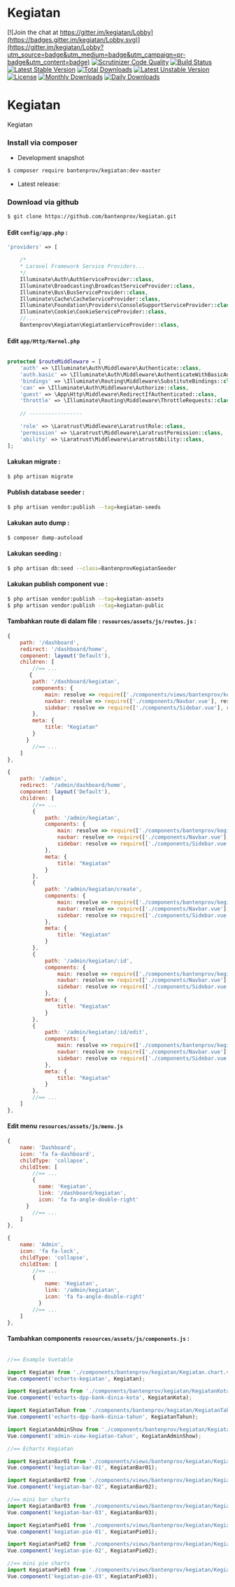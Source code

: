 # Kegiatan

[![Join the chat at https://gitter.im/kegiatan/Lobby](https://badges.gitter.im/kegiatan/Lobby.svg)](https://gitter.im/kegiatan/Lobby?utm_source=badge&utm_medium=badge&utm_campaign=pr-badge&utm_content=badge)
[![Scrutinizer Code Quality](https://scrutinizer-ci.com/g/bantenprov/kegiatan/badges/quality-score.png?b=master)](https://scrutinizer-ci.com/g/bantenprov/kegiatan/?branch=master)
[![Build Status](https://scrutinizer-ci.com/g/bantenprov/kegiatan/badges/build.png?b=master)](https://scrutinizer-ci.com/g/bantenprov/kegiatan/build-status/master)
[![Latest Stable Version](https://poser.pugx.org/bantenprov/kegiatan/v/stable)](https://packagist.org/packages/bantenprov/kegiatan)
[![Total Downloads](https://poser.pugx.org/bantenprov/kegiatan/downloads)](https://packagist.org/packages/bantenprov/kegiatan)
[![Latest Unstable Version](https://poser.pugx.org/bantenprov/kegiatan/v/unstable)](https://packagist.org/packages/bantenprov/kegiatan)
[![License](https://poser.pugx.org/bantenprov/kegiatan/license)](https://packagist.org/packages/bantenprov/kegiatan)
[![Monthly Downloads](https://poser.pugx.org/bantenprov/kegiatan/d/monthly)](https://packagist.org/packages/bantenprov/kegiatan)
[![Daily Downloads](https://poser.pugx.org/bantenprov/kegiatan/d/daily)](https://packagist.org/packages/bantenprov/kegiatan)


# Kegiatan
Kegiatan

### Install via composer

- Development snapshot

```bash
$ composer require bantenprov/kegiatan:dev-master
```

- Latest release:

### Download via github

```bash
$ git clone https://github.com/bantenprov/kegiatan.git
```

#### Edit `config/app.php` :

```php
'providers' => [

    /*
    * Laravel Framework Service Providers...
    */
    Illuminate\Auth\AuthServiceProvider::class,
    Illuminate\Broadcasting\BroadcastServiceProvider::class,
    Illuminate\Bus\BusServiceProvider::class,
    Illuminate\Cache\CacheServiceProvider::class,
    Illuminate\Foundation\Providers\ConsoleSupportServiceProvider::class,
    Illuminate\Cookie\CookieServiceProvider::class,
    //....
    Bantenprov\Kegiatan\KegiatanServiceProvider::class,
```

#### Edit `app/Http/Kernel.php`

```php

protected $routeMiddleware = [
    'auth' => \Illuminate\Auth\Middleware\Authenticate::class,
    'auth.basic' => \Illuminate\Auth\Middleware\AuthenticateWithBasicAuth::class,
    'bindings' => \Illuminate\Routing\Middleware\SubstituteBindings::class,
    'can' => \Illuminate\Auth\Middleware\Authorize::class,
    'guest' => \App\Http\Middleware\RedirectIfAuthenticated::class,
    'throttle' => \Illuminate\Routing\Middleware\ThrottleRequests::class,
    
    // -----------------

    'role' => \Laratrust\Middleware\LaratrustRole::class,
    'permission' => \Laratrust\Middleware\LaratrustPermission::class,
    'ability' => \Laratrust\Middleware\LaratrustAbility::class,
];

```

#### Lakukan migrate :

```bash
$ php artisan migrate
```

#### Publish database seeder :

```bash
$ php artisan vendor:publish --tag=kegiatan-seeds

```

#### Lakukan auto dump :

```bash
$ composer dump-autoload
```

#### Lakukan seeding :

```bash
$ php artisan db:seed --class=BantenprovKegiatanSeeder
```

#### Lakukan publish component vue :

```bash
$ php artisan vendor:publish --tag=kegiatan-assets
$ php artisan vendor:publish --tag=kegiatan-public
```
#### Tambahkan route di dalam file : `resources/assets/js/routes.js` :

```javascript
{
    path: '/dashboard',
    redirect: '/dashboard/home',
    component: layout('Default'),
    children: [
        //== ...
       {
        path: '/dashboard/kegiatan',
        components: {
            main: resolve => require(['./components/views/bantenprov/kegiatan/DashboardKegiatan.vue'], resolve),
            navbar: resolve => require(['./components/Navbar.vue'], resolve),
            sidebar: resolve => require(['./components/Sidebar.vue'], resolve)
        },
        meta: {
            title: "Kegiatan"
        }
      }
        //== ...
    ]
},
```

```javascript
{
    path: '/admin',
    redirect: '/admin/dashboard/home',
    component: layout('Default'),
    children: [
        //== ...
        {
            path: '/admin/kegiatan',
            components: {
                main: resolve => require(['./components/bantenprov/kegiatan/Kegiatan.index.vue'], resolve),
                navbar: resolve => require(['./components/Navbar.vue'], resolve),
                sidebar: resolve => require(['./components/Sidebar.vue'], resolve)
            },
            meta: {
                title: "Kegiatan"
            }
        },
        {
            path: '/admin/kegiatan/create',
            components: {
                main: resolve => require(['./components/bantenprov/kegiatan/Kegiatan.add.vue'], resolve),
                navbar: resolve => require(['./components/Navbar.vue'], resolve),
                sidebar: resolve => require(['./components/Sidebar.vue'], resolve)
            },
            meta: {
                title: "Kegiatan"
            }
        },
        {
            path: '/admin/kegiatan/:id',
            components: {
                main: resolve => require(['./components/bantenprov/kegiatan/Kegiatan.show.vue'], resolve),
                navbar: resolve => require(['./components/Navbar.vue'], resolve),
                sidebar: resolve => require(['./components/Sidebar.vue'], resolve)
            },
            meta: {
                title: "Kegiatan"
            }
        },
        {
            path: '/admin/kegiatan/:id/edit',
            components: {
                main: resolve => require(['./components/bantenprov/kegiatan/Kegiatan.edit.vue'], resolve),
                navbar: resolve => require(['./components/Navbar.vue'], resolve),
                sidebar: resolve => require(['./components/Sidebar.vue'], resolve)
            },
            meta: {
                title: "Kegiatan"
            }
        },
        //== ...
    ]
},
```
#### Edit menu `resources/assets/js/menu.js`

```javascript
{
    name: 'Dashboard',
    icon: 'fa fa-dashboard',
    childType: 'collapse',
    childItem: [
        //== ...
        {
          name: 'Kegiatan',
          link: '/dashboard/kegiatan',
          icon: 'fa fa-angle-double-right'
      }
        //== ...
    ]
},
```

```javascript
{
    name: 'Admin',
    icon: 'fa fa-lock',
    childType: 'collapse',
    childItem: [
        //== ...
        {
            name: 'Kegiatan',
            link: '/admin/kegiatan',
            icon: 'fa fa-angle-double-right'
          }
        //== ...
    ]
},
```

#### Tambahkan components `resources/assets/js/components.js` :

```javascript

//== Example Vuetable

import Kegiatan from './components/bantenprov/kegiatan/Kegiatan.chart.vue';
Vue.component('echarts-kegiatan', Kegiatan);

import KegiatanKota from './components/bantenprov/kegiatan/KegiatanKota.chart.vue';
Vue.component('echarts-dpp-bank-dinia-kota', KegiatanKota);

import KegiatanTahun from './components/bantenprov/kegiatan/KegiatanTahun.chart.vue';
Vue.component('echarts-dpp-bank-dinia-tahun', KegiatanTahun);

import KegiatanAdminShow from './components/bantenprov/kegiatan/KegiatanAdmin.show.vue';
Vue.component('admin-view-kegiatan-tahun', KegiatanAdminShow);

//== Echarts Kegiatan

import KegiatanBar01 from './components/views/bantenprov/kegiatan/KegiatanBar01.vue';
Vue.component('kegiatan-bar-01', KegiatanBar01);

import KegiatanBar02 from './components/views/bantenprov/kegiatan/KegiatanBar02.vue';
Vue.component('kegiatan-bar-02', KegiatanBar02);

//== mini bar charts
import KegiatanBar03 from './components/views/bantenprov/kegiatan/KegiatanBar03.vue';
Vue.component('kegiatan-bar-03', KegiatanBar03);

import KegiatanPie01 from './components/views/bantenprov/kegiatan/KegiatanPie01.vue';
Vue.component('kegiatan-pie-01', KegiatanPie01);

import KegiatanPie02 from './components/views/bantenprov/kegiatan/KegiatanPie02.vue';
Vue.component('kegiatan-pie-02', KegiatanPie02);

//== mini pie charts
import KegiatanPie03 from './components/views/bantenprov/kegiatan/KegiatanPie03.vue';
Vue.component('kegiatan-pie-03', KegiatanPie03);
